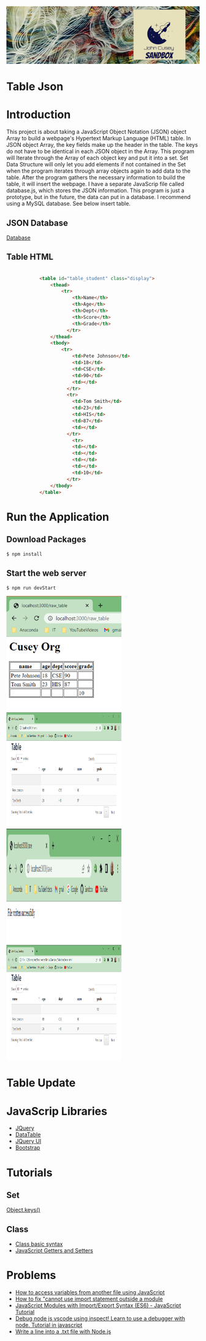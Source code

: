 <img src="https://github.com/johncuseysan/GettingStarted/blob/main/SanBanner.png" alt="John Cusey Sandbox Logo" height="150" width="1000">

# Table Json

# Introduction     

This project is about taking a JavaScript Object Notation (JSON) object Array to build a webpage's Hypertext Markup Language (HTML) table. In JSON object Array, the key fields make up the header in the table. The keys do not have to be identical in each JSON object in the Array. This program will Iterate through the Array of each object key and put it into a set. Set Data Structure will only let you add elements if not contained in the Set when the program iterates through array objects again to add data to the table. After the program gathers the necessary information to build the table, it will insert the webpage. I have a  separate JavaScrip file called database.js, which stores the JSON information. This program is just a prototype, but in the future, the data can put in a database. I  recommend using a  MySQL database. See below insert table. 

## JSON Database      
[Database](https://github.com/johncuseysan/TableJson/blob/main/public/js/database.js)

## Table HTML     
```HTML

            <table id="table_student" class="display">
                <thead>
                    <tr>
                        <th>Name</th>
                        <th>Age</th>
                        <th>Dept</th>
                        <th>Score</th>
                        <th>Grade</th>
                      </tr>
                </thead>
                <tbody>
                    <tr>
                        <td>Pete Johnson</td>
                        <td>18</td>
                        <td>CSE</td>
                        <td>90</td>
                        <td></td>
                      </tr>
                      <tr>
                        <td>Tom Smith</td>
                        <td>23</td>
                        <td>HIS</td>
                        <td>87</td>
                        <td></td>
                      </tr>
                        <tr>
                        <td></td>
                        <td></td>
                        <td></td>
                        <td></td>
                        <td>10</td>
                      </tr>
                </tbody>
            </table>

```
# Run the Application 

## Download Packages

```
$ npm install
```

## Start the web server

```
$ npm run devStart
```

<img src="https://github.com/johncuseysan/GettingStarted/blob/main/RepositoriesImages/TableJson/raw_api.png" alt="Raw API" height="300" width="300">

<img src="https://github.com/johncuseysan/GettingStarted/blob/main/RepositoriesImages/TableJson/home_api.png" alt="Home API" height="300" width="300">

<img src="https://github.com/johncuseysan/GettingStarted/blob/main/RepositoriesImages/TableJson/save_api.png" alt="Save API" height="300" width="300">

<img src="https://github.com/johncuseysan/GettingStarted/blob/main/RepositoriesImages/TableJson/local_file.png" alt="Local File" height="300" width="300">

# Table Update

# JavaScrip Libraries      
* [JQuery](https://jquery.com/)   
* [DataTable](https://datatables.net/)   
* [JQuery UI](https://jqueryui.com/)   
* [Bootstrap](https://getbootstrap.com/)   

# Tutorials    

## Set    
[Object.keys()](https://developer.mozilla.org/en-US/docs/Web/JavaScript/Reference/Global_Objects/Object/keys)

## Class
* [Class basic syntax](https://javascript.info/class)
* [JavaScript Getters and Setters](https://www.javascripttutorial.net/es6/javascript-getters-and-setters/)

# Problems   
* [How to access variables from another file using JavaScript](https://www.geeksforgeeks.org/how-to-access-variables-from-another-file-using-javascript/)   
* [How to fix "cannot use import statement outside a module](https://flaviocopes.com/fix-cannot-use-import-outside-module/)
* [JavaScript Modules with Import/Export Syntax (ES6) - JavaScript Tutorial](https://www.youtube.com/watch?v=s9kNndJLOjg)
* [Debug node js vscode using inspect! Learn to use a debugger with node. Tutorial in javascript](https://www.youtube.com/watch?v=FMsNsSHhRC8)
* [Write a line into a .txt file with Node.js](https://stackoverflow.com/questions/33418777/write-a-line-into-a-txt-file-with-node-js)